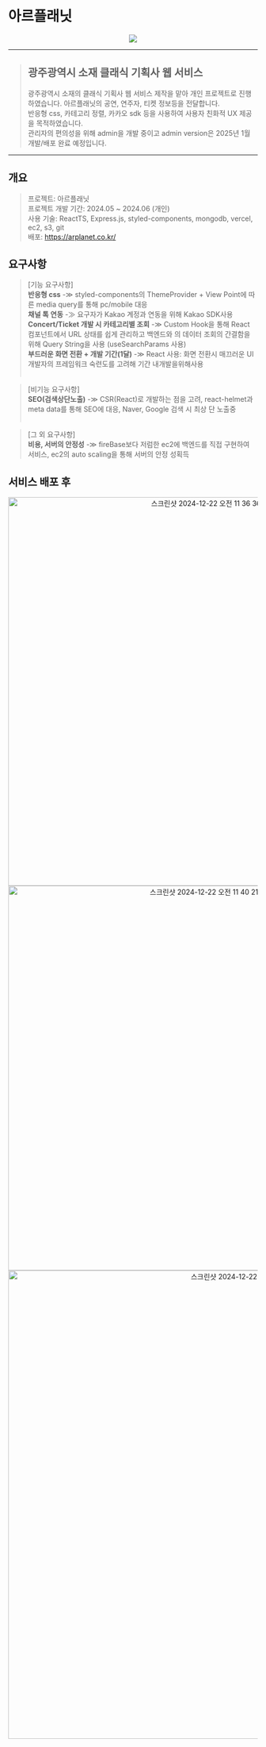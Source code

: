 # 아르플래닛

<p align="center">
<img  src="https://github.com/user-attachments/assets/e76ef0d1-c65d-4a0e-b28a-00473341294a"/>
</p>

<hr/>

> ## 광주광역시 소재 클래식 기획사 웹 서비스
> 광주광역시 소재의 클래식 기획사 웹 서비스 제작을 맡아 개인 프로젝트로 진행하였습니다. 아르플래닛의 공연, 연주자, 티켓 정보등을 전달합니다.<br/>
반응형 css, 카테고리 정렬, 카카오 sdk 등을 사용하여 사용자 친화적 UX 제공을 목적하였습니다. <br/>
관리자의 편의성을 위해 admin을 개발 중이고 admin version은 2025년 1월 개발/배포 완료 예정입니다.

<hr/>

## 개요
> 프로젝트: 아르플래닛 <br/>
프로젝트 개발 기간: 2024.05 ~ 2024.06 (개인)<br/>
사용 기술: ReactTS, Express.js, styled-components, mongodb, vercel, ec2, s3, git <br/>
배포: https://arplanet.co.kr/

## 요구사항

> [기능 요구사항]<br/>
**반응형 css** -≫ styled-components의 ThemeProvider + View Point에 따른 media query를 통해 pc/mobile 대응<br/>
**채널 톡 연동** -≫ 요구자가 Kakao 계정과 연동을 위해 Kakao SDK사용<br/>
**Concert/Ticket 개발 시 카테고리별 조회** -≫ Custom Hook을 통해 React 컴포넌트에서 URL 상태를 쉽게 관리하고 백엔드와 의 데이터 조회의 간결함을 위해 Query String을 사용 (useSearchParams 사용)<br/>
**부드러운 화면 전환 + 개발 기간(1달)** -≫ React 사용: 화면 전환시 매끄러운 UI 개발자의 프레임워크 숙련도를 고려해 기간 내개발을위해사용<br/><br/>

> [비기능 요구사항]<br/>
**SEO(검색상단노출)** -≫ CSR(React)로 개발하는 점을 고려, react-helmet과 meta data를 통해 SEO에 대응, Naver, Google 검색 시 최상 단 노출중<br/><br/>

> [그 외 요구사항]<br/>
**비용, 서버의 안정성** -≫ fireBase보다 저럼한 ec2에 백엔드를 직접 구현하여 서비스, ec2의 auto scaling을 통해 서버의 안정 성획득



## 서비스 배포 후 
<p align="center">
<img width="783" alt="스크린샷 2024-12-22 오전 11 36 36" src="https://github.com/user-attachments/assets/d7322f6e-170f-430e-b549-2da30375c591" />
  <img width="775" alt="스크린샷 2024-12-22 오전 11 40 21" src="https://github.com/user-attachments/assets/2489e76e-ec3f-4408-aa9a-a2a699e1f0e9" />
<img width="944" alt="스크린샷 2024-12-22 오전 11 40 36" src="https://github.com/user-attachments/assets/9e41bb86-2d4e-4620-a6a3-8d8aa6881bc8" />
</p>

